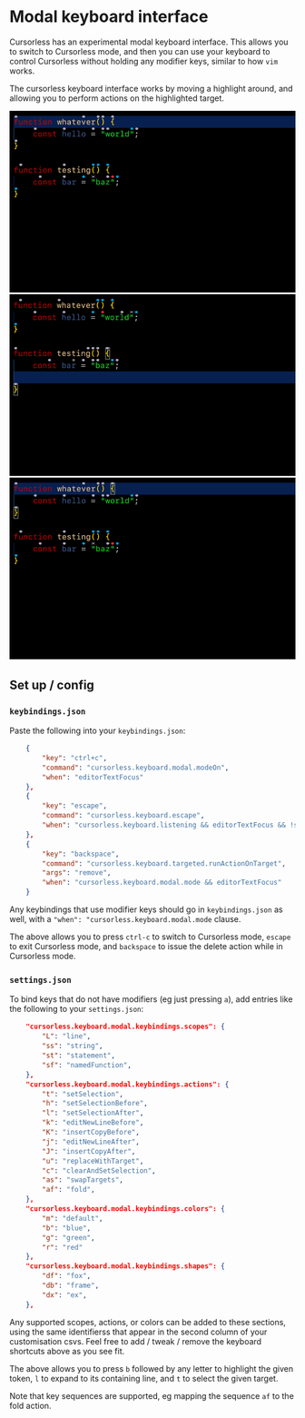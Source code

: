 # Modal keyboard interface

Cursorless has an experimental modal keyboard interface. This allows you to switch to Cursorless mode, and then you can use your keyboard to control Cursorless without holding any modifier keys, similar to how `vim` works.

The cursorless keyboard interface works by moving a highlight around, and allowing you to perform actions on the highlighted target.

![Delete demo](images/keyboardDelete.gif)
![Bring demo](images/keyboardBring.gif)
![Pour demo](images/keyboardPour.gif)

## Set up / config

### `keybindings.json`

Paste the following into your `keybindings.json`:

```json
    {
        "key": "ctrl+c",
        "command": "cursorless.keyboard.modal.modeOn",
        "when": "editorTextFocus"
    },
    {
        "key": "escape",
        "command": "cursorless.keyboard.escape",
        "when": "cursorless.keyboard.listening && editorTextFocus && !suggestWidgetMultipleSuggestions && !suggestWidgetVisible"
    },
    {
        "key": "backspace",
        "command": "cursorless.keyboard.targeted.runActionOnTarget",
        "args": "remove",
        "when": "cursorless.keyboard.modal.mode && editorTextFocus"
    }
```

Any keybindings that use modifier keys should go in `keybindings.json` as well, with a `"when": "cursorless.keyboard.modal.mode` clause.

The above allows you to press `ctrl-c` to switch to Cursorless mode, `escape` to exit Cursorless mode, and `backspace` to issue the delete action while in Cursorless mode.

### `settings.json`

To bind keys that do not have modifiers (eg just pressing `a`), add entries like the following to your `settings.json`:

```json
    "cursorless.keyboard.modal.keybindings.scopes": {
        "L": "line",
        "ss": "string",
        "st": "statement",
        "sf": "namedFunction",
    },
    "cursorless.keyboard.modal.keybindings.actions": {
        "t": "setSelection",
        "h": "setSelectionBefore",
        "l": "setSelectionAfter",
        "k": "editNewLineBefore",
        "K": "insertCopyBefore",
        "j": "editNewLineAfter",
        "J": "insertCopyAfter",
        "u": "replaceWithTarget",
        "c": "clearAndSetSelection",
        "as": "swapTargets",
        "af": "fold",
    },
    "cursorless.keyboard.modal.keybindings.colors": {
        "m": "default",
        "b": "blue",
        "g": "green",
        "r": "red"
    },
    "cursorless.keyboard.modal.keybindings.shapes": {
        "df": "fox",
        "db": "frame",
        "dx": "ex",
    },
```

Any supported scopes, actions, or colors can be added to these sections, using the same identifierss that appear in the second column of your customisation csvs. Feel free to add / tweak / remove the keyboard shortcuts above as you see fit.

The above allows you to press `b` followed by any letter to highlight the given token, `l` to expand to its containing line, and `t` to select the given target.

Note that key sequences are supported, eg mapping the sequence `af` to the fold action.

